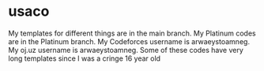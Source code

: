 # usaco
My templates for different things are in the main branch. My Platinum codes are in the Platinum branch. My Codeforces username is arwaeystoamneg. My oj.uz username is arwaeystoamneg.
Some of these codes have very long templates since I was a cringe 16 year old
